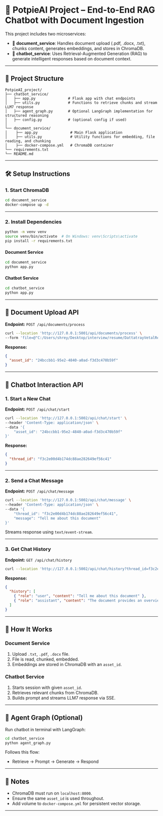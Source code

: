 # 🧠 PotpieAI Project – End-to-End RAG Chatbot with Document Ingestion

This project includes two microservices:

- 📄 **document_service**: Handles document upload (.pdf, .docx, .txt), chunks content, generates embeddings, and stores in ChromaDB.
- 💬 **chatbot_service**: Uses Retrieval-Augmented Generation (RAG) to generate intelligent responses based on document context.

---

## 📁 Project Structure

```
PotpieAI_project/
├── chatbot_service/
│   ├── app.py               # Flask app with chat endpoints
│   ├── utils.py             # Functions to retrieve chunks and stream LLM7 response
│   ├── agent_graph.py       # Optional LangGraph implementation for structured reasoning
│   ├── config.py            # (optional config if used)
│  
└── document_service/
│    ├── app.py               # Main Flask application
│    ├── utils.py             # Utility functions for embedding, file reading, and chunking
│    ├── docker-compose.yml   # ChromaDB container
└── requirements.txt
└── README.md    
```

---

## 🛠️ Setup Instructions

### 1. Start ChromaDB

```bash
cd document_service
docker-compose up -d
```

---

### 2. Install Dependencies
```bash
python -m venv venv
source venv/bin/activate  # On Windows: venv\Scripts\activate
pip install -r requirements.txt
```
#### Document Service

```bash
cd document_service
python app.py
```

#### Chatbot Service

```bash
cd chatbot_service
python app.py
```

---

## 📄 Document Upload API

**Endpoint:** `POST /api/documents/process`

```bash
curl --location 'http://127.0.0.1:5001/api/documents/process' \
--form 'file=@"C:/Users/shrey/Desktop/interview/resume/DattatrayVetalResume.pdf"'
```

**Response:**

```json
{
  "asset_id": "24bccbb1-95e2-4840-a0ad-f3d3c470b59f"
}
```

---

## 💬 Chatbot Interaction API

### 1. Start a New Chat

**Endpoint:** `POST /api/chat/start`

```bash
curl --location 'http://127.0.0.1:5002/api/chat/start' \
--header 'Content-Type: application/json' \
--data '{
    "asset_id": "24bccbb1-95e2-4840-a0ad-f3d3c470b59f"
}'
```

**Response:**

```json
{
  "thread_id": "f3c2e00d4b174dc88ae282649ef56c41"
}
```

---

### 2. Send a Chat Message

**Endpoint:** `POST /api/chat/message`

```bash
curl --location 'http://127.0.0.1:5002/api/chat/message' \
--header 'Content-Type: application/json' \
--data '{
    "thread_id": "f3c2e00d4b174dc88ae282649ef56c41",
    "message": "Tell me about this document"
}'
```

Streams response using `text/event-stream`.

---

### 3. Get Chat History

**Endpoint:** `GET /api/chat/history`

```bash
curl --location 'http://127.0.0.1:5002/api/chat/history?thread_id=f3c2e00d4b174dc88ae282649ef56c41'
```

**Response:**

```json
{
  "history": [
    { "role": "user", "content": "Tell me about this document" },
    { "role": "assistant", "content": "The document provides an overview of..." }
  ]
}
```

---

## 🧠 How It Works

### Document Service

1. Upload `.txt`, `.pdf`, `.docx` file.
2. File is read, chunked, embedded.
3. Embeddings are stored in ChromaDB with an `asset_id`.

### Chatbot Service

1. Starts session with given `asset_id`.
2. Retrieves relevant chunks from ChromaDB.
3. Builds prompt and streams LLM7 response via SSE.

---

## 🧪 Agent Graph (Optional)

Run chatbot in terminal with LangGraph:

```bash
cd chatbot_service
python agent_graph.py
```

Follows this flow:

- Retrieve → Prompt → Generate → Respond

---

## 📌 Notes

- ChromaDB must run on `localhost:8000`.
- Ensure the same `asset_id` is used throughout.
- Add volume to `docker-compose.yml` for persistent vector storage.

---
